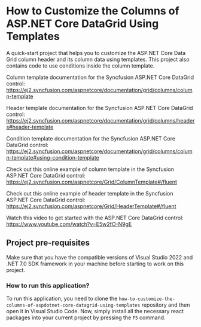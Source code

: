 # How to Customize the Columns of ASP.NET Core DataGrid Using Templates

A quick-start project that helps you to customize the ASP.NET Core Data Grid column header and its column data using templates. This project also contains code to use conditions inside the column template.

Column template documentation for the Syncfusion ASP.NET Core DataGrid control: 
https://ej2.syncfusion.com/aspnetcore/documentation/grid/columns/column-template 

Header template documentation for the Syncfusion ASP.NET Core DataGrid control: 
https://ej2.syncfusion.com/aspnetcore/documentation/grid/columns/headers#header-template 

Condition template documentation for the Syncfusion ASP.NET Core DataGrid control: 
https://ej2.syncfusion.com/aspnetcore/documentation/grid/columns/column-template#using-condition-template 

Check out this online example of column template in the Syncfusion ASP.NET Core DataGrid control:
https://ej2.syncfusion.com/aspnetcore/Grid/ColumnTemplate#/fluent 

Check out this online example of header template in the Syncfusion ASP.NET Core DataGrid control:
https://ej2.syncfusion.com/aspnetcore/Grid/HeaderTemplate#/fluent

Watch this video to get started with the ASP.NET Core DataGrid control:
https://www.youtube.com/watch?v=E5w2fO-N9gE  

## Project pre-requisites

Make sure that you have the compatible versions of Visual Studio 2022 and .NET 7.0 SDK framework in your machine before starting to work on this project.

### How to run this application?

To run this application, you need to clone the `how-to-customize-the-columns-of-aspdotnet-core-datagrid-using-templates` repository and then open it in Visual Studio Code. Now, simply install all the necessary react packages into your current project by pressing the `F5` command.